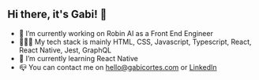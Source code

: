 ## Hi there, it's Gabi! 👋

- 🔭 I’m currently working on Robin AI as a Front End Engineer
- 👩🏻‍💻 My tech stack is mainly HTML, CSS, Javascript, Typescript, React, React Native, Jest, GraphQL
- 🌱 I’m currently learning React Native
- 📪 You can contact me on hello@gabicortes.com or <a href="https://www.linkedin.com/in/gabicortes/">LinkedIn</a>

